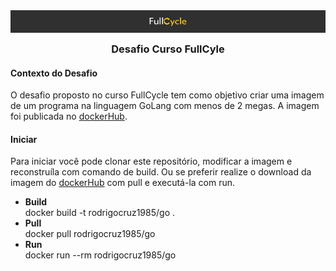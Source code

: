  <h3 align="center">
    <img align="center" alt="Logo FullCycle" src="https://raw.githubusercontent.com/RodrigoAntonioCruz/assets/main/fullcycle4.png" />
  <br>
  
  Desafio Curso FullCyle
</h3>

#### Contexto do Desafio

O desafio proposto no curso FullCycle tem como objetivo criar uma imagem de um programa na linguagem GoLang com menos de 2 megas. A imagem foi publicada no <a href="https://hub.docker.com/r/rodrigocruz1985/go" target="_blank">dockerHub</a>.


#### Iniciar

Para iniciar você pode clonar este repositório, modificar a imagem e reconstruíla com comando de build. Ou se preferir realize o download da imagem do <a href="https://hub.docker.com/r/rodrigocruz1985/go" target="_blank">dockerHub</a> com pull e executá-la com run.

<ul> 
  
   <li><b>Build</b> <br>
       docker build -t rodrigocruz1985/go .  <br> 
     
   <li><b>Pull</b> <br>
       docker pull rodrigocruz1985/go  <br>
     
   <li><b>Run</b> <br>
       docker run --rm rodrigocruz1985/go  <br>
     
</ul> 
